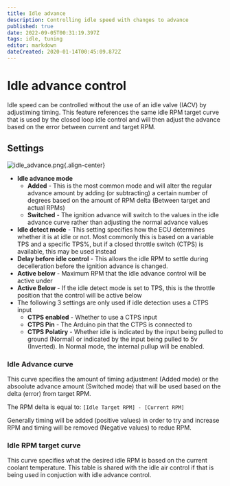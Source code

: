 ```yaml
---
title: Idle advance
description: Controlling idle speed with changes to advance
published: true
date: 2022-09-05T00:31:19.397Z
tags: idle, tuning
editor: markdown
dateCreated: 2020-01-14T00:45:09.872Z
---
```


# Idle advance control
Idle speed can be controlled without the use of an idle valve (IACV) by adjustiming timing. This feature references the same idle RPM target curve that is used by the closed loop idle control and will then adjust the advance based on the error between current and target RPM.

## Settings
![idle_advance.png](/img/idle/idle_advance.png){.align-center}

* **Idle advance mode**
	* **Added** - This is the most common mode and will alter the regular advance amount by adding (or subtracting) a certain number of degrees based on the amount of RPM delta (Between target and actual RPMs)
  * **Switched** - The ignition advance will switch to the values in the idle advance curve rather than adjusting the normal advance values
* **Idle detect mode** - This setting specifies how the ECU determines whether it is at idle or not. Most commonly this is based on a variable TPS and a specific TPS%, but if a closed throttle switch (CTPS) is available, this may be used instead
* **Delay before idle control** - This allows the idle RPM to settle during decelleration before the ignition advance is changed. 
* **Active below** - Maximum RPM that the idle advance control will be active under
* **Active Below** - If the idle detect mode is set to TPS, this is the throttle position that the control will be active below
* The following 3 settings are only used if idle detection uses a CTPS input
  * **CTPS enabled** - Whether to use a CTPS input
  * **CTPS Pin** - The Arduino pin that the CTPS is connected to
  * **CTPS Polatiry** - Whether idle is indicated by the input being pulled to ground (Normal) or indicated by the input being pulled to 5v (Inverted). In Normal mode, the internal pullup will be enabled. 

### Idle Advance curve
This curve specifies the amount of timing adjustment (Added mode) or the absoolute advance amount (Switched mode) that will be used based on the delta (error) from target RPM. 

The RPM delta is equal to: `[Idle Target RPM] - [Current RPM]`

Generally timing will be added (positive values) in order to try and increase RPM and timing will be removed (Negative values) to redue RPM.

### Idle RPM target curve
This curve specifies what the desired idle RPM is based on the current coolant temperature. This table is shared with the idle air control if that is being used in conjuction with idle advance control. 